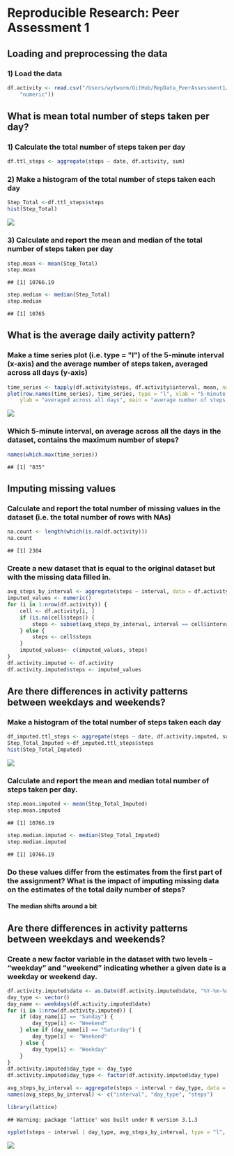 # Reproducible Research: Peer Assessment 1


## Loading and preprocessing the data
### 1) Load the data

```r
df.activity <- read.csv("/Users/wytworm/GitHub/RepData_PeerAssessment1/activity.csv",colClasses = c("numeric", "character", 
    "numeric"))
```

## What is mean total number of steps taken per day?
### 1) Calculate the total number of steps taken per day

```r
df.ttl_steps <- aggregate(steps ~ date, df.activity, sum)
```
### 2) Make a histogram of the total number of steps taken each day

```r
Step_Total <-df.ttl_steps$steps
hist(Step_Total)
```

![](PA1_template_files/figure-html/unnamed-chunk-3-1.png) 
  
### 3) Calculate and report the mean and median of the total number of steps taken per day

```r
step.mean <- mean(Step_Total)
step.mean
```

```
## [1] 10766.19
```

```r
step.median <- median(Step_Total)
step.median
```

```
## [1] 10765
```

## What is the average daily activity pattern?
### Make a time series plot (i.e. type = "l") of the 5-minute interval (x-axis) and the average number of steps taken, averaged across all days (y-axis)

```r
time_series <- tapply(df.activity$steps, df.activity$interval, mean, na.rm = TRUE)
plot(row.names(time_series), time_series, type = "l", xlab = "5-minute interval", 
    ylab = "averaged across all days", main = "average number of steps taken")
```

![](PA1_template_files/figure-html/unnamed-chunk-5-1.png) 
 
### Which 5-minute interval, on average across all the days in the dataset, contains the maximum number of steps?  

```r
names(which.max(time_series))
```

```
## [1] "835"
```
## Imputing missing values
### Calculate and report the total number of missing values in the dataset (i.e. the total number of rows with NAs)

```r
na.count <- length(which(is.na(df.activity)))
na.count
```

```
## [1] 2304
```

### Create a new dataset that is equal to the original dataset but with the missing data filled in.

```r
avg_steps_by_interval <- aggregate(steps ~ interval, data = df.activity, FUN = mean)
imputed_values <- numeric()
for (i in 1:nrow(df.activity)) {
    cell <- df.activity[i, ]
    if (is.na(cell$steps)) {
        steps <- subset(avg_steps_by_interval, interval == cell$interval)$steps
    } else {
        steps <- cell$steps
    }
    imputed_values<- c(imputed_values, steps)
}
df.activity.imputed <- df.activity
df.activity.imputed$steps <- imputed_values
```
## Are there differences in activity patterns between weekdays and weekends?
### Make a histogram of the total number of steps taken each day 

```r
df_imputed.ttl_steps <- aggregate(steps ~ date, df.activity.imputed, sum)
Step_Total_Imputed <-df_imputed.ttl_steps$steps
hist(Step_Total_Imputed)
```

![](PA1_template_files/figure-html/unnamed-chunk-9-1.png) 
 
### Calculate and report the mean and median total number of steps taken per day.

```r
step.mean.imputed <- mean(Step_Total_Imputed)
step.mean.imputed
```

```
## [1] 10766.19
```

```r
step.median.imputed <- median(Step_Total_Imputed)
step.median.imputed
```

```
## [1] 10766.19
```

### Do these values differ from the estimates from the first part of the assignment? What is the impact of imputing missing data on the estimates of the total daily number of steps?
#### The median shifts around a bit

## Are there differences in activity patterns between weekdays and weekends?
### Create a new factor variable in the dataset with two levels – “weekday” and “weekend” indicating whether a given date is a weekday or weekend day.

```r
df.activity.imputed$date <- as.Date(df.activity.imputed$date, "%Y-%m-%d")
day_type <- vector()
day_name <- weekdays(df.activity.imputed$date)
for (i in 1:nrow(df.activity.imputed)) {
    if (day_name[i] == "Sunday") {
        day_type[i] <- "Weekend"
    } else if (day_name[i] == "Saturday") {
        day_type[i] <- "Weekend"
    } else {
        day_type[i] <- "Weekday"
    }
}
df.activity.imputed$day_type <- day_type
df.activity.imputed$day_type <- factor(df.activity.imputed$day_type)

avg_steps_by_interval <- aggregate(steps ~ interval + day_type, data = df.activity.imputed, mean)
names(avg_steps_by_interval) <- c("interval", "day_type", "steps")
```


```r
library(lattice)
```

```
## Warning: package 'lattice' was built under R version 3.1.3
```

```r
xyplot(steps ~ interval | day_type, avg_steps_by_interval, type = "l", layout = c(1, 2), xlab = "Interval", ylab = "Number of steps") 
```

![](PA1_template_files/figure-html/unnamed-chunk-12-1.png) 
